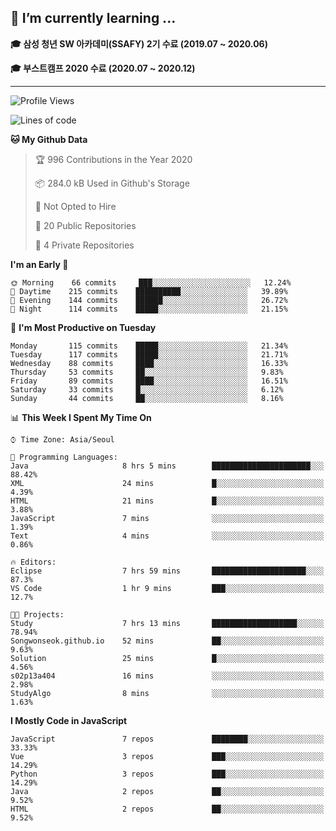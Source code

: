 ## 🌱 I’m currently learning ...

**🎓 삼성 청년 SW 아카데미(SSAFY) 2기 수료 (2019.07 ~ 2020.06)**

**🎓 부스트캠프 2020 수료 (2020.07 ~ 2020.12)**
 
-----

<!--START_SECTION:waka-->
![Profile Views](http://img.shields.io/badge/Profile%20Views-8-blue)

![Lines of code](https://img.shields.io/badge/From%20Hello%20World%20I%27ve%20Written-2.9%20million%20lines%20of%20code-blue)

**🐱 My Github Data** 

> 🏆 996 Contributions in the Year 2020
 > 
> 📦 284.0 kB Used in Github's Storage 
 > 
> 🚫 Not Opted to Hire
 > 
> 📜 20 Public Repositories 
 > 
> 🔑 4 Private Repositories  
 > 
**I'm an Early 🐤** 

```text
🌞 Morning    66 commits     ███░░░░░░░░░░░░░░░░░░░░░░   12.24% 
🌆 Daytime    215 commits    ██████████░░░░░░░░░░░░░░░   39.89% 
🌃 Evening    144 commits    ██████░░░░░░░░░░░░░░░░░░░   26.72% 
🌙 Night      114 commits    █████░░░░░░░░░░░░░░░░░░░░   21.15%

```
📅 **I'm Most Productive on Tuesday** 

```text
Monday       115 commits    █████░░░░░░░░░░░░░░░░░░░░   21.34% 
Tuesday      117 commits    █████░░░░░░░░░░░░░░░░░░░░   21.71% 
Wednesday    88 commits     ████░░░░░░░░░░░░░░░░░░░░░   16.33% 
Thursday     53 commits     ██░░░░░░░░░░░░░░░░░░░░░░░   9.83% 
Friday       89 commits     ████░░░░░░░░░░░░░░░░░░░░░   16.51% 
Saturday     33 commits     █░░░░░░░░░░░░░░░░░░░░░░░░   6.12% 
Sunday       44 commits     ██░░░░░░░░░░░░░░░░░░░░░░░   8.16%

```


📊 **This Week I Spent My Time On** 

```text
⌚︎ Time Zone: Asia/Seoul

💬 Programming Languages: 
Java                     8 hrs 5 mins        ██████████████████████░░░   88.42% 
XML                      24 mins             █░░░░░░░░░░░░░░░░░░░░░░░░   4.39% 
HTML                     21 mins             █░░░░░░░░░░░░░░░░░░░░░░░░   3.88% 
JavaScript               7 mins              ░░░░░░░░░░░░░░░░░░░░░░░░░   1.39% 
Text                     4 mins              ░░░░░░░░░░░░░░░░░░░░░░░░░   0.86%

🔥 Editors: 
Eclipse                  7 hrs 59 mins       █████████████████████░░░░   87.3% 
VS Code                  1 hr 9 mins         ███░░░░░░░░░░░░░░░░░░░░░░   12.7%

🐱‍💻 Projects: 
Study                    7 hrs 13 mins       ███████████████████░░░░░░   78.94% 
Songwonseok.github.io    52 mins             ██░░░░░░░░░░░░░░░░░░░░░░░   9.63% 
Solution                 25 mins             █░░░░░░░░░░░░░░░░░░░░░░░░   4.56% 
s02p13a404               16 mins             ░░░░░░░░░░░░░░░░░░░░░░░░░   2.98% 
StudyAlgo                8 mins              ░░░░░░░░░░░░░░░░░░░░░░░░░   1.63%

```

**I Mostly Code in JavaScript** 

```text
JavaScript               7 repos             ████████░░░░░░░░░░░░░░░░░   33.33% 
Vue                      3 repos             ███░░░░░░░░░░░░░░░░░░░░░░   14.29% 
Python                   3 repos             ███░░░░░░░░░░░░░░░░░░░░░░   14.29% 
Java                     2 repos             ██░░░░░░░░░░░░░░░░░░░░░░░   9.52% 
HTML                     2 repos             ██░░░░░░░░░░░░░░░░░░░░░░░   9.52%

```



<!--END_SECTION:waka-->
